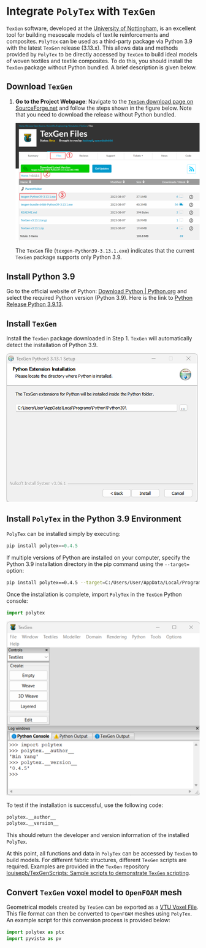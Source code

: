 # Integrate `PolyTex` with `TexGen`

`TexGen` software, developed at the [University of Nottingham](https://www.nottingham.ac.uk/research/groups/composites-research-group/meet-the-team/louise.brown), is an excellent tool for building mesoscale models of textile reinforcements and composites. `PolyTex` can be used as a third-party package via Python 3.9 with the latest `TexGen` release (3.13.x). This allows data and methods provided by `PolyTex` to be directly accessed by `TexGen` to build ideal models of woven textiles and textile composites. To do this, you should install the `TexGen` package without Python bundled. A brief description is given below.

## Download `TexGen`

1. **Go to the Project Webpage**: Navigate to the [`TexGen` download page on SourceForge.net](https://sourceforge.net/projects/texgen/) and follow the steps shown in the figure below. Note that you need to download the release without Python bundled.

   ![](https://github.com/binyang424/PolyTex/blob/master/doc/source/test/images/texgen-download.png?raw=true)

   The `TexGen` file (`texgen-Python39-3.13.1.exe`) indicates that the current `TexGen` package supports only Python 3.9.

## Install Python 3.9 

   Go to the official website of Python: [Download Python | Python.org](https://www.python.org/downloads/) and select the required Python version (Python 3.9). Here is the link to [Python Release Python 3.9.13](https://www.python.org/downloads/release/python-3913/).

## Install `TexGen`

   Install the `TexGen` package downloaded in Step 1. `TexGen` will automatically detect the installation of Python 3.9.

![](https://github.com/binyang424/PolyTex/blob/master/doc/source/test/images/image-20240624121115642.png?raw=true)

## Install `PolyTex` in the Python 3.9 Environment

`PolyTex` can be installed simply by executing:

```python
pip install polytex==0.4.5
```

If multiple versions of Python are installed on your computer, specify the Python 3.9 installation directory in the pip command using the `--target=` option:

```bash
pip install polytex==0.4.5 --target=C:/Users/User/AppData/Local/Programs/Python/Python39/Lib/site-packages
```

Once the installation is complete, import `PolyTex` in the `TexGen` Python console:

```python
import polytex
```

![](https://github.com/binyang424/PolyTex/blob/master/doc/source/test/images/test_installation.png?raw=true)

   To test if the installation is successful, use the following code:

   ```python
   polytex.__author__
   polytex.__version__
   ```

   This should return the developer and version information of the installed `PolyTex`.

At this point, all functions and data in `PolyTex` can be accessed by `TexGen` to build models. For different fabric structures, different `TexGen` scripts are required. Examples are provided in the `TexGen` repository [louisepb/TexGenScripts: Sample scripts to demonstrate `TexGen` scripting](https://github.com/louisepb/TexGenScripts).

## Convert `TexGen` voxel model to `OpenFOAM` mesh

Geometrical models created by `TexGen` can be exported as a [VTU Voxel File](https://texgen.sourceforge.io/index.php/User_Guide#VTU_Voxel_File). This file format can then be converted to `OpenFOAM` meshes using `PolyTex`. An example script for this conversion process is provided below:

```python
import polytex as ptx
import pyvista as pv


```

